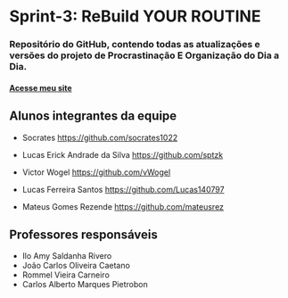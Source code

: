 # Sprint-3: ReBuild YOUR ROUTINE
### Repositório do GitHub, contendo todas as atualizações e versões do projeto de Procrastinação E Organização do Dia a Dia.

#### [Acesse meu site](https://mateusrez.github.io/ReBUILD/ "Google's Homepage")

## Alunos integrantes da equipe

* Socrates
https://github.com/socrates1022

* Lucas Erick Andrade da Silva
https://github.com/sptzk

* Victor Wogel
https://github.com/vWogel

* Lucas Ferreira Santos
https://github.com/Lucas140797

* Mateus Gomes Rezende
https://github.com/mateusrez


## Professores responsáveis

* Ilo Amy Saldanha Rivero
* João Carlos Oliveira Caetano
* Rommel Vieira Carneiro
* Carlos Alberto Marques Pietrobon
